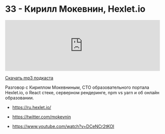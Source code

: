 # 33 - Кирилл Мокевнин, Hexlet.io


<iframe width="100%" height="166" scrolling="no" frameborder="no" src="https://w.soundcloud.com/player/?url=https%3A//api.soundcloud.com/tracks/340263919&amp;color=ff5500&amp;auto_play=false&amp;hide_related=false&amp;show_comments=true&amp;show_user=true&amp;show_reposts=false"></iframe>



<a href="https://5minreact.podster.fm/33/download/audio.mp3?download=yes&media=file"><i class="fa fa-download"></i> Скачать mp3 подкаста</a>



Разговор с Кириллом Мокевниным, CTO образовательного портала Hexlet.io, о React стеке, серверном рендеринге, npm vs yarn и об онлайн образовании.



- https://ru.hexlet.io/

- https://twitter.com/mokevnin

- https://www.youtube.com/watch?v=DCeNCr2tKOI
